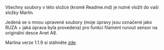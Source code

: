 Všechny soubory v této složce (kromě Readme.md) je nutné vložit do vaší složky Marlin.

Jedená se o mnou upravené soubory (moje úpravy jsou označené jako RUZA + jaká úprava byla provedena) pro funkci filament runout sensor na originální desce Anet A8.

Marlina verze 1.1.9 si stáhněte [zde](https://github.com/MarlinFirmware/Marlin/tree/1.1.x).
